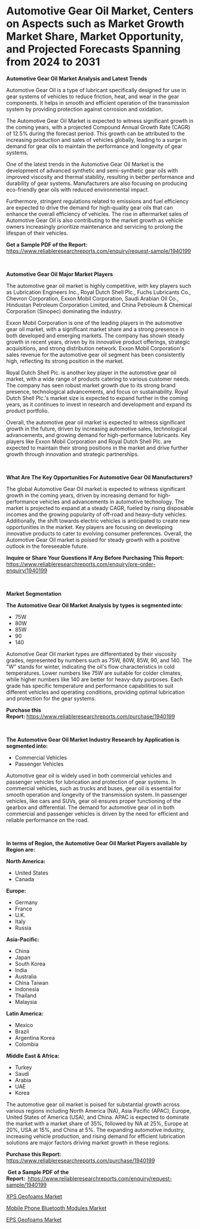 <p><h1>Automotive Gear Oil Market, Centers on Aspects such as Market Growth Market Share, Market Opportunity, and Projected Forecasts Spanning from 2024 to 2031</h1></p><p><strong>Automotive Gear Oil Market Analysis and Latest Trends</strong></p>
<p><p>Automotive Gear Oil is a type of lubricant specifically designed for use in gear systems of vehicles to reduce friction, heat, and wear in the gear components. It helps in smooth and efficient operation of the transmission system by providing protection against corrosion and oxidation.</p><p>The Automotive Gear Oil Market is expected to witness significant growth in the coming years, with a projected Compound Annual Growth Rate (CAGR) of 12.5% during the forecast period. This growth can be attributed to the increasing production and sales of vehicles globally, leading to a surge in demand for gear oils to maintain the performance and longevity of gear systems.</p><p>One of the latest trends in the Automotive Gear Oil Market is the development of advanced synthetic and semi-synthetic gear oils with improved viscosity and thermal stability, resulting in better performance and durability of gear systems. Manufacturers are also focusing on producing eco-friendly gear oils with reduced environmental impact.</p><p>Furthermore, stringent regulations related to emissions and fuel efficiency are expected to drive the demand for high-quality gear oils that can enhance the overall efficiency of vehicles. The rise in aftermarket sales of Automotive Gear Oil is also contributing to the market growth as vehicle owners increasingly prioritize maintenance and servicing to prolong the lifespan of their vehicles.</p></p>
<p><strong>Get a Sample PDF of the Report:&nbsp;</strong> <a href="https://www.reliableresearchreports.com/enquiry/request-sample/1940199">https://www.reliableresearchreports.com/enquiry/request-sample/1940199</a></p>
<p>&nbsp;</p>
<p><strong>Automotive Gear Oil Major Market Players</strong></p>
<p><p>The automotive gear oil market is highly competitive, with key players such as Lubrication Engineers Inc., Royal Dutch Shell Plc., Fuchs Lubricants Co., Chevron Corporation, Exxon Mobil Corporation, Saudi Arabian Oil Co., Hindustan Petroleum Corporation Limited, and China Petroleum & Chemical Corporation (Sinopec) dominating the industry.</p><p>Exxon Mobil Corporation is one of the leading players in the automotive gear oil market, with a significant market share and a strong presence in both developed and emerging markets. The company has shown steady growth in recent years, driven by its innovative product offerings, strategic acquisitions, and strong distribution network. Exxon Mobil Corporation's sales revenue for the automotive gear oil segment has been consistently high, reflecting its strong position in the market.</p><p>Royal Dutch Shell Plc. is another key player in the automotive gear oil market, with a wide range of products catering to various customer needs. The company has seen robust market growth due to its strong brand presence, technological advancements, and focus on sustainability. Royal Dutch Shell Plc.'s market size is expected to expand further in the coming years, as it continues to invest in research and development and expand its product portfolio.</p><p>Overall, the automotive gear oil market is expected to witness significant growth in the future, driven by increasing automotive sales, technological advancements, and growing demand for high-performance lubricants. Key players like Exxon Mobil Corporation and Royal Dutch Shell Plc. are expected to maintain their strong positions in the market and drive further growth through innovation and strategic partnerships.</p></p>
<p>&nbsp;</p>
<p><strong>What Are The Key Opportunities For Automotive Gear Oil Manufacturers?</strong></p>
<p><p>The global Automotive Gear Oil market is expected to witness significant growth in the coming years, driven by increasing demand for high-performance vehicles and advancements in automotive technology. The market is projected to expand at a steady CAGR, fueled by rising disposable incomes and the growing popularity of off-road and heavy-duty vehicles. Additionally, the shift towards electric vehicles is anticipated to create new opportunities in the market. Key players are focusing on developing innovative products to cater to evolving consumer preferences. Overall, the Automotive Gear Oil market is poised for steady growth with a positive outlook in the foreseeable future.</p></p>
<p><strong>Inquire or Share Your Questions If Any Before Purchasing This Report:</strong> <a href="https://www.reliableresearchreports.com/enquiry/pre-order-enquiry/1940199">https://www.reliableresearchreports.com/enquiry/pre-order-enquiry/1940199</a></p>
<p>&nbsp;</p>
<p><strong>Market Segmentation</strong></p>
<p><strong>The Automotive Gear Oil Market Analysis by types is segmented into:</strong></p>
<p><ul><li>75W</li><li>80W</li><li>85W</li><li>90</li><li>140</li></ul></p>
<p><p>Automotive Gear Oil market types are differentiated by their viscosity grades, represented by numbers such as 75W, 80W, 85W, 90, and 140. The "W" stands for winter, indicating the oil's flow characteristics in cold temperatures. Lower numbers like 75W are suitable for colder climates, while higher numbers like 140 are better for heavy-duty purposes. Each grade has specific temperature and performance capabilities to suit different vehicles and operating conditions, providing optimal lubrication and protection for the gear systems.</p></p>
<p><strong>Purchase this Report:&nbsp;</strong><a href="https://www.reliableresearchreports.com/purchase/1940199">https://www.reliableresearchreports.com/purchase/1940199</a></p>
<p>&nbsp;</p>
<p><strong>The Automotive Gear Oil Market Industry Research by Application is segmented into:</strong></p>
<p><ul><li>Commercial Vehicles</li><li>Passenger Vehicles</li></ul></p>
<p><p>Automotive gear oil is widely used in both commercial vehicles and passenger vehicles for lubrication and protection of gear systems. In commercial vehicles, such as trucks and buses, gear oil is essential for smooth operation and longevity of the transmission system. In passenger vehicles, like cars and SUVs, gear oil ensures proper functioning of the gearbox and differential. The demand for automotive gear oil in both commercial and passenger vehicles is driven by the need for efficient and reliable performance on the road.</p></p>
<p>&nbsp;</p>
<p><strong>In terms of Region, the Automotive Gear Oil Market Players available by Region are:</strong></p>
<p>
    <p> <strong> North America: </strong>
        <ul>
            <li>United States</li>
            <li>Canada</li>
        </ul>
        </p> 
    <p> <strong> Europe: </strong>
        <ul>
            <li>Germany</li>
            <li>France</li>
            <li>U.K.</li>
            <li>Italy</li>
            <li>Russia</li>
        </ul>
        </p> 
    <p> <strong> Asia-Pacific: </strong>
        <ul>
            <li>China</li>
            <li>Japan</li>
            <li>South Korea</li>
            <li>India</li>
            <li>Australia</li>
            <li>China Taiwan</li>
            <li>Indonesia</li>
            <li>Thailand</li>
            <li>Malaysia</li>
        </ul>
        </p> 
    <p> <strong> Latin America: </strong>
        <ul>
            <li>Mexico</li>
            <li>Brazil</li>
            <li>Argentina Korea</li>
            <li>Colombia</li>
        </ul>
        </p> 
    <p> <strong> Middle East & Africa: </strong>
        <ul>
            <li>Turkey</li>
            <li>Saudi</li>
            <li>Arabia</li>
            <li>UAE</li>
            <li>Korea</li>
        </ul>
    </p>
    </p>
<p><p>The automotive gear oil market is poised for substantial growth across various regions including North America (NA), Asia Pacific (APAC), Europe, United States of America (USA), and China. APAC is expected to dominate the market with a market share of 35%, followed by NA at 25%, Europe at 20%, USA at 15%, and China at 5%. The expanding automotive industry, increasing vehicle production, and rising demand for efficient lubrication solutions are major factors driving market growth in these regions.</p></p>
<p><strong>Purchase this Report: </strong><a href="https://www.reliableresearchreports.com/purchase/1940199">https://www.reliableresearchreports.com/purchase/1940199</a></p>
<p>&nbsp;<strong>Get a Sample PDF of the Report:&nbsp;&nbsp;</strong><a href="https://www.reliableresearchreports.com/enquiry/request-sample/1940199">https://www.reliableresearchreports.com/enquiry/request-sample/1940199</a></p>
<p><strong></strong></p>
<p><p><a href="https://view.publitas.com/reportprime-1/xps-geofoams-market-research-report-forecasted-for-period-from-2023-2030-by-market-type-market-application-and-region/">XPS Geofoams Market</a></p><p><a href="https://view.publitas.com/reportprime-1/mobile-phone-bluetooth-modules-market-size-global-industry-overview-market-segmentation-and-forecast-2023-to-2030/">Mobile Phone Bluetooth Modules Market</a></p><p><a href="https://view.publitas.com/reportprime-1/eps-geofoams-market-analysis-examines-its-scope-on-growth-opportunities-and-forecasted-trends-spanning-from-2023-to-2030/">EPS Geofoams Market</a></p></p>